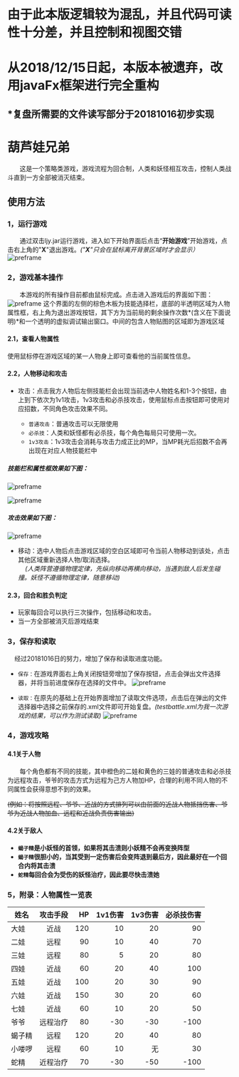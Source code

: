 # 由于此本版逻辑较为混乱，并且代码可读性十分差，并且控制和视图交错
# 从2018/12/15日起，本版本被遗弃，改用javaFx框架进行完全重构
## *复盘所需要的文件读写部分于20181016初步实现

# 葫芦娃兄弟

&#160; &#160; &#160; &#160;这是一个策略类游戏，游戏流程为回合制，人类和妖怪相互攻击，控制人类战斗直到一方全部被消灭结束。

## 使用方法

### 1，运行游戏

&#160; &#160; &#160; &#160;通过双击ljy.jar运行游戏，进入如下开始界面后点击“**开始游戏**”开始游戏，点击右上角的"**X**"退出游戏。*("**X**"只会在鼠标离开背景区域时才会显示）*<br>
![preframe](https://github.com/lengjiayi/SimpleHuluGame/blob/master/运行截图/preframe.PNG)

### 2，游戏基本操作
&#160; &#160; &#160; &#160;本游戏的所有操作目前都由鼠标完成。点击进入游戏后的界面如下图：<br>
![preframe](https://github.com/lengjiayi/SimpleHuluGame/blob/master/运行截图/initframe.PNG)
这个界面的左侧的棕色木板为技能选择栏，底部的半透明区域为人物属性框，右上角为退出游戏按钮，其下方为当前局的剩余操作次数*(含义在下面说明)*和一个透明的虚拟调试输出窗口。中间的包含人物贴图的区域即为游戏区域<br>

#### 2.1，查看人物属性
使用鼠标停在游戏区域的某一人物身上即可查看他的当前属性信息。
#### 2.2，人物移动和攻击
- 攻击：点击我方人物后左侧技能栏会出现当前选中人物姓名和1-3个按钮，由上到下依次为1v1攻击，1v3攻击和必杀技攻击，使用鼠标点击按钮即可使用对应招数，不同角色攻击效果不同。

  - `普通攻击`：普通攻击可以无限使用
  - `必杀技`：人类和妖怪都有必杀技，每个角色每局只可使用一次。
  - `1v3攻击`：1v3攻击会消耗与攻击力成正比的MP，当MP耗光后招数不会再出现在对应人物技能栏中 

##### 技能栏和属性框效果如下图：

![preframe](https://github.com/lengjiayi/SimpleHuluGame/blob/master/运行截图/gameframe.PNG)

![preframe](https://github.com/lengjiayi/SimpleHuluGame/blob/master/运行截图/move.gif)

##### 攻击效果如下图：

![preframe](https://github.com/lengjiayi/SimpleHuluGame/blob/master/运行截图/attack.gif)


- 移动：选中人物后点击游戏区域的空白区域即可令当前人物移动到该处，点击其他区域重新选择人物/取消选择。 <br>
  &#160;&#160;&#160;&#160;*(人类阵营遵循物理定律，先纵向移动再横向移动，当遇到敌人后发生碰撞。妖怪不遵循物理定律，随意移动)* <br>
#### 2.3，回合和胜负判定
- 玩家每回合可以执行三次操作，包括移动和攻击。 
- 当一方全部被消灭后游戏结束

### 3，保存和读取

&#160;&#160;&#160;&#160;经过20181016日的努力，增加了保存和读取进度功能。

- `保存：`在游戏界面右上角关闭按钮旁增加了保存按钮，点击会弹出文件选择器，并将当前进度保存在选择的文件中。
![preframe](https://github.com/lengjiayi/SimpleHuluGame/blob/master/运行截图/reload.PNG)

- `读取：`在原先的基础上在开始界面增加了读取文件选项，点击后在弹出的文件选择器中选择之前保存的.xml文件即可开始复盘。*(testbattle.xml为我一次游戏的结果，可以作为测试读取)*
![preframe](https://github.com/lengjiayi/SimpleHuluGame/blob/master/运行截图/save.PNG)

### 4，游戏攻略

#### 4.1关于人物
&#160; &#160; &#160; &#160;每个角色都有不同的技能，其中橙色的二娃和黄色的三娃的普通攻击和必杀技为远程攻击，爷爷的攻击方式为远程为己方人物加HP，合理的利用不同人物的不同属性会获得意想不到的效果。<br>

~~(例如：将按照远程、爷爷、近战的方式排列可以由前面的近战人物抵挡伤害、爷爷为近战人物加血、远程和近战负责伤害输出)~~<b>

#### 4.2关于敌人
- `蝎子精`是小妖怪的首领，如果将其击溃则小妖精不会再变换阵型
- `蝎子精`很胆小的，当其受到一定伤害后会变阵退到最后方，因此最好在一个回合内将其击溃
- `蛇精`每回合会为受伤的妖怪治疗，因此要尽快击溃她
### 5，附录：人物属性一览表
| 姓名 | 攻击手段 | HP | 1v1伤害 | 1v3伤害 | 必杀技伤害 |
| -----|:----:| ----:| ----:| ----:| ----:|
| 大娃 | 近战 | 120 | 10 | 20 | 90 |
| 二娃 | 远程 | 90 | 10 | 40 | 70 |
| 三娃 | 远程 | 80 | 5 | 20 | 80 |
| 四娃 | 近战 | 60 | 20 | 40 | 100 |
| 五娃 | 近战 | 100 | 20 | 30 | 90 |
| 六娃 | 近战 | 150 | 30 | 20 | 60 |
| 七娃 | 近战 | 60 | 10 | 20 | 50 |
| 爷爷 | 远程治疗 | 80 | -30 | -30 | -100 |
| 蝎子精 | 远程 | 120 | 20 | 40 | 80 |
| 小喽啰 | 远程 | 60 | 10 | 无 | 30 |
| 蛇精 | 近程治疗 | 70 | -30 | -50 | -100 |